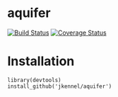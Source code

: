 # aquifer #
[![Build Status](https://travis-ci.org/jkennel/aquifer.svg?branch=master)](https://travis-ci.org/jkennel/aquifer)
[![Coverage Status](https://img.shields.io/codecov/c/github/jkennel/aquifer/master.svg)](https://codecov.io/github/jkennel/aquifer?branch=master)

# Installation #

```{r setup, include=FALSE}
library(devtools)
install_github('jkennel/aquifer')
```
